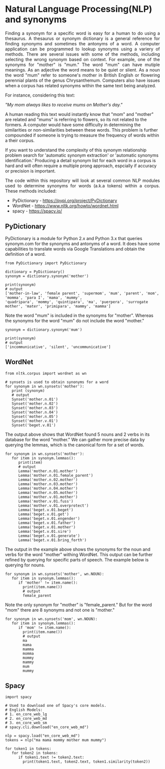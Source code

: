 # Natural Language Processing(NLP) and synonyms 

<p align="justify">
Finding a synonym for a specific word is easy for a human to do using a thesaurus. A thesaurus or synonym dictionary is a general reference for finding synonyms and sometimes the antonyms of a word. A computer application can be programmed to lookup synonyms using a variery of methods.  There are several issues with some of the methods, including selecting the wrong synonym based on context.  For example, one of the synonyms for "mother" is "mum."  The word "mum" can have mutiple meanings. As an adjective the word means to be quiet or slient. As a noun the word "mum" refer to someone's mother in British English or flowering perennial plants of the genus Chrysanthemum.  Computers also have issues when a corpus has related synonyms within the same text being analyzed.  
</p>

<p align="justify">
For instance, considering this text:

<i>"My mom always likes to receive mums on Mother's day."</i>

A human reading this text would instantly know that "mom" and "mother" are related and "mums" is referring to flowers, so its not related to the formers.  A computer would have some difficulty in determining the similarities or non-similarities between these words.  This problem is further compounded if someone is trying to measure the frequency of words within a their corpus.  

If you want to understand the complexity of this synonym relationship problem search for 'automatic synonym extraction' or 'automatic synonyms identification.' Producing a detail synonym list for each word in a corpus is hard and will often require a multiple prong approach, espcially if accuracy or precision is important.
</p>

<p align="justify">
The code within this repository will look at several common NLP modules used to determine synonyms for words (a.k.a tokens) within a corpus.  These methods included:
  
  * PyDictionary - https://pypi.org/project/PyDictionary
  * WordNet - https://www.nltk.org/howto/wordnet.html
  * spacy - https://spacy.io/
  
</p>

## PyDictionary

<p align="justify">
  
PyDictionary is a module for Python 2.x and Python 3.x that queries synonym.com for the synonyms and antonyms of a word.  It does have some capabilities to translate words via Google Translations and obtain the definition of a word. 

    from PyDictionary import PyDictionary
    
    dictionary = PyDictionary()
    synonym = dictionary.synonym('mother')
    
    print(synonym)
    # output 
    ['mother-in-law', 'female parent', 'supermom', 'mum', 'parent', 'mom', 'momma', 'para I', 'mama', 'mummy', 
    'quadripara', 'mommy', 'quintipara', 'ma', 'puerpera', 'surrogate mother', 'mater', 'primipara', 'mammy', 'mamma']
    
Note the word "mum" is included in the synonyms for "mother". Whereas the synonyms for the word "mum" do not include the word "mother."

    synonym = dictionary.synonym('mum')
    
    print(synonym)
    # output 
    ['incommunicative', 'silent', 'uncommunicative']
</p>

## WordNet
<p align="justify">


    from nltk.corpus import wordnet as wn
    
    # synsets is used to obtain synonyms for a word
    for synonym in wn.synsets('mother'):
       print (synonym)
       # output 
       Synset('mother.n.01')
       Synset('mother.n.02')
       Synset('mother.n.03')
       Synset('mother.n.04')
       Synset('mother.n.05')
       Synset('mother.v.01')
       Synset('beget.v.01')
   
 The output above shows that WordNet found 5 nouns and 2 verbs in its database for the word "mother."  We can gather more precise data by querying the lemmas, 
 which is the canonical form for a set of words. 
    
    for synonym in wn.synsets('mother'):
       for item in synonym.lemmas():
          print(item)
          # output 
          Lemma('mother.n.01.mother')
          Lemma('mother.n.01.female_parent')
          Lemma('mother.n.02.mother')
          Lemma('mother.n.03.mother')
          Lemma('mother.n.04.mother')
          Lemma('mother.n.05.mother')
          Lemma('mother.v.01.mother')
          Lemma('mother.v.01.fuss')
          Lemma('mother.v.01.overprotect')
          Lemma('beget.v.01.beget')
          Lemma('beget.v.01.get')
          Lemma('beget.v.01.engender')
          Lemma('beget.v.01.father')
          Lemma('beget.v.01.mother')
          Lemma('beget.v.01.sire')
          Lemma('beget.v.01.generate')
          Lemma('beget.v.01.bring_forth')
        
The output in the example above shows the synonyms for the noun and verbs for the word "mother" withing WordNet.  This output can be further refined by querying for specific parts of speech.  The example below is querying for nouns. 

    for synonym in wn.synsets('mother', wn.NOUN):
       for item in synonym.lemmas():
          if 'mother' != item.name():
            print(item.name())
            # output 
            female_parent

 Note the only synonym for "mother" is "female_parent."  But for the word "mom" there are 8 synonyms and not one is "mother." 
 
    for synonym in wn.synsets('mom', wn.NOUN):
       for item in synonym.lemmas():
          if 'mom' != item.name():
            print(item.name())
            # output 
            ma
            mama
            mamma
            momma
            mommy
            mammy
            mum
            mummy
           
</p>

## Spacy

<p align="justify">
  
 
    import spacy
    
    # Used to download one of Spacy's core models.
    # English Models:
    # 1. en_core_web_lg
    # 2. en_core_web_md
    # 3. en_core_web_sm
    # spacy.cli.download("en_core_web_md")
    
    nlp = spacy.load("en_core_web_md")
    tokens = nlp("ma mama mommy mother mum mummy")

    for token1 in tokens:
       for token2 in tokens:
          if token1.text != token2.text:
            print(token1.text, token2.text, token1.similarity(token2))

  
</p>
